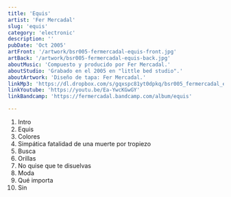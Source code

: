 ```yaml
---
title: 'Equis'
artist: 'Fer Mercadal'
slug: 'equis'
category: 'electronic'
description: ''
pubDate: 'Oct 2005'
artFront: '/artwork/bsr005-fermercadal-equis-front.jpg'
artBack: '/artwork/bsr005-fermercadal-equis-back.jpg'
aboutMusic: 'Compuesto y producido por Fer Mercadal.' 
aboutStudio: 'Grabado en el 2005 en "little bed studio".'
aboutArtwork: 'Diseño de tapa: Fer Mercadal.'
linkMp3: 'https://dl.dropbox.com/s/gqxspc81yt0dpkq/bsr005_fermercadal_equis.zip'
linkYoutube: 'https://youtu.be/Ea-YwcKGwGY'
linkBandcamp: 'https://fermercadal.bandcamp.com/album/equis'

---
```


1. Intro
2. Equis
3. Colores
4. Simpática fatalidad de una muerte por tropiezo
5. Busca
6. Orillas
7. No quise que te disuelvas
8. Moda
9. Qué importa
10. Sin
